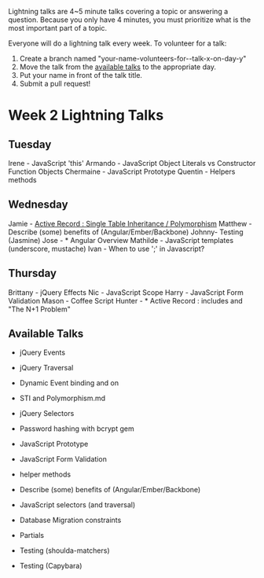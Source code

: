 Lightning talks are 4~5 minute talks covering a topic or answering a question.
Because you only have 4 minutes, you must prioritize what is the most important
part of a topic.

Everyone will do a lightning talk every week. To volunteer for a talk:

1. Create a branch named "your-name-volunteers-for--talk-x-on-day-y"
2. Move the talk from the [available talks](#availabl-talks) to the appropriate
   day.
3. Put your name in front of the talk title.
4. Submit a pull request!


# Week 2 Lightning Talks

## Tuesday
Irene - JavaScript 'this'
Armando - JavaScript Object Literals vs Constructor Function Objects
Chermaine -  JavaScript Prototype
Quentin - Helpers methods


## Wednesday
Jamie - [Active Record : Single Table Inheritance / Polymorphism](STI_and_Polymorphism.md)
Matthew - Describe (some) benefits of (Angular/Ember/Backbone)
Johnny- Testing (Jasmine)
Jose - * Angular Overview
Mathilde - JavaScript templates (underscore, mustache)
Ivan - When to use ';' in Javascript?



## Thursday
Brittany - jQuery Effects
Nic - JavaScript Scope
Harry - JavaScript Form Validation
Mason - Coffee Script
Hunter - * Active Record : includes and "The N+1 Problem"

## Available Talks

* jQuery Events

* jQuery Traversal
* Dynamic Event binding and on
* STI and Polymorphism.md
* jQuery Selectors
* Password hashing with bcrypt gem
* JavaScript Prototype
* JavaScript Form Validation
* helper methods
* Describe (some) benefits of (Angular/Ember/Backbone)

* JavaScript selectors (and traversal)
* Database Migration constraints
* Partials
* Testing (shoulda-matchers)
* Testing (Capybara)



